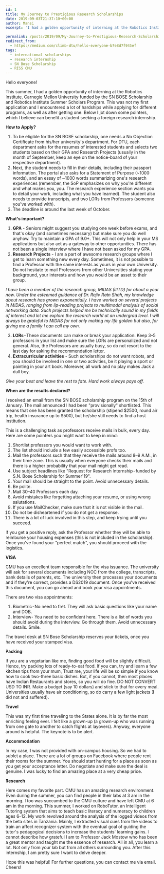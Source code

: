 ```yaml
---
id: 1
title: My Journey to Prestigious Research Scholarships
date: 2019-09-03T21:37:10+00:00
author: Mansi
excerpt: 'I had a golden opportunity of interning at the Robotics Institute, Carnegie Mellon University funded by the SN BOSE Scholarship and Robotics Institute Summer Scholars Program. This was not my first application and I encountered a lot of hardships while applying for different programs, as well as after getting one. Below I jot down some pointers, which I believe can benefit a student seeking a foreign research internship.'

permalink: /posts/2019/09/My-Journey-to-Prestigious-Research-Scholarships// 
redirect_from:
  - https://medium.com/climb-dtu/hello-everyone-b7e8d7f945ef
tags:
  - international scholarships
  - research internship
  - SN Bose Scholarship
  - RISS CMU
---
```


Hello everyone!

This summer, I had a golden opportunity of interning at the Robotics Institute, Carnegie Mellon University funded by the SN BOSE Scholarship and Robotics Institute Summer Scholars Program. This was not my first application and I encountered a lot of hardships while applying for different programs, as well as after getting one. Below I jot down some pointers, which I believe can benefit a student seeking a foreign research internship.

<b>How to Apply? </b>
 
1. To be eligible for the SN BOSE scholarship, one needs a No Objection Certificate from his/her university's department. For DTU, each department asks for the resumes of interested students and selects two students based on their GPA and Research Projects (usually in the month of September, keep an eye on the notice-board of your respective department).
2. Next, the student needs to fill in their details, including their passport information. The portal also asks for a Statement of Purpose (~1000 words), and an essay of ~1000 words summarizing one's research experiences (remember, the SoP emphasizes on why you're different and what makes you, you. The research experience section wants you to detail your work, including what you have learned). The student also needs to provide transcripts, and two LORs from Professors (someone you've worked with).
3. The deadline is around the last week of October.

<b>What's important? </b>
1. <b>GPA</b> - Seniors might suggest you studying one week before exams, and that's okay (and sometimes necessary) but make sure you do well anyhow. Try to maintain a GPA of 9.0+. This will not only help in your MS applications but also act as a gateway to other opportunities. There has not been a single interview where I have not been asked for my GPA.
2. <b>Research Projects</b> - I am a part of awesome research groups where I get to learn something new every day. Sometimes, it is not possible to find a Professor with the same interests as yours in your own University. Do not hesitate to mail Professors from other Universities stating your background, your interests and how you would be an asset to their group.

<i>I have been a member of the research group, MIDAS (IIITD) for about a year now. Under the esteemed guidance of Dr. Rajiv Ratn Shah, my knowledge about research has grown exponentially. I have worked on several projects in MIDAS, ranging from lip-reading projects to multimodal analysis of social networking data. Such projects helped me be technically sound in my fields of interest and let me explore the research world at an undergrad level. I will always be grateful to MIDAS for not only making my life golden but also, for giving me a family I can call my own. </i>
  
3. <b>LORs</b> - These documents can make or break your application. Keep 3–5 professors in your list and make sure the LORs are personalized and not general. Also, the Professors are usually busy, so do not resort to the last day for asking the recommendation letter.
4. <b>Extracurricular activities</b> - Such scholarships do not want robots, and you should be involved in one or two activities, be it playing a sport or painting in your art book. Moreover, all work and no play makes Jack a dull boy.


<i>Give your best and leave the rest to fate. Hard work always pays off. </i>

<b>When are the results declared? </b>

I received an email from the SN BOSE scholarship program on the 15th of January. The mail announced I had been "provisionally" shortlisted. This means that one has been granted the scholarship (stipend \$2500, round air trip, health insurance up to \$500), but he/she still needs to find a host institution. 

This is a challenging task as professors receive mails in bulk, every day.
Here are some pointers you might want to keep in mind:
1. Shortlist professors you would want to work with.
2. The list should include a few easily accessible profs too.
3. Mail the professors such that they receive the mails around 8–9 A.M., in their time zone. This is usually when everyone checks their mails and there is a higher probability that your mail might get read.
4. Use subject headlines like "Request for Research Internship - funded by S.N. Bose Scholarship for Summer'19".
5. Your mail should be straight to the point. Avoid unnecessary details.
6. Be polite.
7. Mail 30–40 Professors each day.
8. Avoid mistakes like forgetting attaching your resume, or using wrong salutations.
9. If you use MailChecker, make sure that it is not visible in the mail.
10. Do not be disheartened if you do not get a response.
11. There is a lot of luck involved in this step, and keep trying until you succeed.

If you get a positive reply, ask the Professor whether they will be able to reimburse your housing expenses (this is not included in the scholarship). Once you've found your "perfect match", you should proceed with the logistics.

<b>VISA</b>

CMU has an excellent team responsible for the visa issuance. The university will ask for several documents including NOC from the college, transcripts, bank details of parents, etc. The university then processes your documents and if they're correct, provides a DS2019 document. Once you've received this document, you can go ahead and book your visa appointments.

There are two visa appointments:
1. Biometric - No need to fret. They will ask basic questions like your name and DOB.
2. Interview- You need to be confident here. There is a list of words you should avoid during the interview. Go through them. Avoid unnecessary details. Smile.

The travel desk at SN Bose Scholarship reserves your tickets, once you have received your stamped visa.

<b>Packing</b>

If you are a vegetarian like me, finding good food will be slightly difficult. Hence, try packing lots of ready-to-eat food. If you can, try and learn a few kitchen tips from your mum, Trust me, your life will be so simple if you know how to cook two-three basic dishes. But, if you cannot, then most places have Indian Restaurants and stores, so you will do fine. DO NOT CONVERT USD TO INR. Make a budget (say 10 dollars) and stick to that for every meal. Universities usually have air conditioning, so do carry a few light jackets (I did not and suffered).

<b>Travel</b>

This was my first time traveling to the States alone. It is by far the most enriching feeling ever. I felt like a grown-up (a grown-up who was running from one gate to another to catch flights at layovers). Anyway, everyone around is helpful. The keynote is to be alert.

<b>Accommodation</b>

In my case, I was not provided with on-campus housing. So we had to sublet a place. There are a lot of groups on Facebook where people rent their rooms for the summer. You should start hunting for a place as soon as you get your acceptance letter. Do negotiate and make sure the deal is genuine. I was lucky to find an amazing place at a very cheap price.

<b>Research</b>

Here comes my favorite part.
CMU has an amazing research environment. Even during the summer, you can find people in their labs at 3 am in the morning. I too was succumbed to the CMU culture and have left CMU at 6 am in the morning. This summer, I worked on RoboTutor, an Intelligent Tutoring system that aims to teach basic literacy and numeracy to children ages 6–12. My work revolved around the analysis of the logged videos from the beta sites in Tanzania. Mainly, I extracted visual cues from the videos to train an affect recognizer system with the eventual goal of guiding the tutor's pedagogical decisions to increase the students' learning gains. I cannot describe how grateful I am to Professor Jack Mostow who has been a great mentor and taught me the essence of research. All in all, you learn a lot. Not only from your lab but from all others surrounding you.
After this internship, I am pretty sure I want to delve deeper.


Hope this was helpful!
For further questions, you can contact me via email. Cheers!
